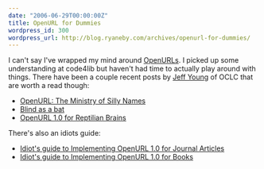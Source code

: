 ```yaml
---
date: "2006-06-29T00:00:00Z"
title: OpenURL for Dummies
wordpress_id: 300
wordpress_url: http://blog.ryaneby.com/archives/openurl-for-dummies/
---
```

I can't say I've wrapped my mind around <a href="http://en.wikipedia.org/wiki/OpenURL">OpenURLs</a>. I picked up some understanding at code4lib but haven't had time to actually play around with things. There have been a couple recent posts by <a href="http://www.oclc.org/research/staff/young.htm">Jeff Young</a> of OCLC that are worth a read though:

<ul>
<li><a href="http://outgoing.typepad.com/outgoing/2006/06/openurl_the_min.html">OpenURL: The Ministry of Silly Names</a></li>
<li><a href="http://outgoing.typepad.com/outgoing/2006/06/blind_as_a_bat.html">Blind as a bat</a></li>
<li><a href="http://outgoing.typepad.com/outgoing/2006/03/openurl_10_for_.html">OpenURL 1.0 for Reptilian Brains</a></li>
</ul>

There's also an idiots guide:

<ul>
<li><a href="http://www.openly.com/1cate/ig.html">Idiot's guide to Implementing OpenURL 1.0 for Journal Articles</a></li>
<li><a href="http://www.openly.com/1cate/igbook.html">Idiot's guide to Implementing OpenURL 1.0 for Books</a></li>
</ul>
